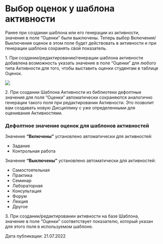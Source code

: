 # Выбор оценок у шаблона активности

Ранее при создании шаблона или его генерации из активности, значения в поле “Оценки” были выключены. Теперь выбор Включения/Выключения оценок в этом поле будет действовать в активности и при генерации шаблона сохранять свой показатель.

1\. При создании/редактировании/генерации шаблона активности добавлена возможность указать значение в поле “Оценки” для любого типа Активности для того, чтобы выставить оценки студентам в таблице Оценок.

![](https://lh3.googleusercontent.com/zhe2VEQYH_oZVuJBkfsDrioLTy0P0hR3j2lAev12-ORMRHxdc6bHqmgw2_4nDzRftL8nXlG6PlxDzVkJXzDOvmOUJRzzTGxzK3TYvz-wGAOySqKShOqZrSy5VDTqHgehywysv1K23xxk6MRMv_0420M)

2\. При создании Шаблона Активности из библиотеки дефолтные значения для поля “Оценки” автоматически сохраняются аналогично генерации такого поля при редактировании Активности. Это позволит вам создавать новую Дисциплину с уже определенными для оценивания Активностями.

### Дефолтное значение оценок для шаблонов активностей

Значение **“Включены”** установлено автоматически для активностей:

* Задание
* Контрольная работа

Значение **“Выключены”** установлено автоматически для активностей:

* Самостоятельная
* Практика
* Семинар
* Лабораторная
* Консультация
* Форум
* Лекция
* Другое

3\. При создании/редактировании активности на базе Шаблона, значение в поле “Оценки” соответствует показателю, который указан для этого поля в используемом шаблоне.



Дата публикации: 21.07.2022
